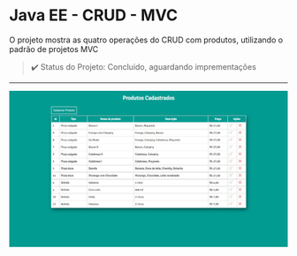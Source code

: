 # Java EE - CRUD - MVC

O projeto mostra as quatro operações do CRUD com produtos, utilizando o padrão de projetos MVC

> :heavy_check_mark: Status do Projeto: Concluido, aguardando imprementações

<hr>

![Tela inicial do projeto](./img/index.jpg)
